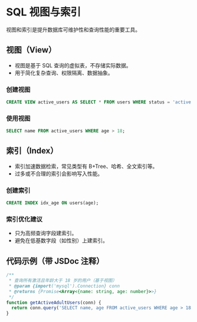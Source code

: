 # SQL 视图与索引

视图和索引是提升数据库可维护性和查询性能的重要工具。

## 视图（View）
- 视图是基于 SQL 查询的虚拟表，不存储实际数据。
- 用于简化复杂查询、权限隔离、数据抽象。

### 创建视图
```sql
CREATE VIEW active_users AS SELECT * FROM users WHERE status = 'active';
```

### 使用视图
```sql
SELECT name FROM active_users WHERE age > 18;
```

## 索引（Index）
- 索引加速数据检索，常见类型有 B+Tree、哈希、全文索引等。
- 过多或不合理的索引会影响写入性能。

### 创建索引
```sql
CREATE INDEX idx_age ON users(age);
```

### 索引优化建议
- 只为高频查询字段建索引。
- 避免在低基数字段（如性别）上建索引。

## 代码示例（带 JSDoc 注释）
```js
/**
 * 查询所有激活且年龄大于 18 岁的用户（基于视图）
 * @param {import('mysql').Connection} conn
 * @returns {Promise<Array<{name: string, age: number}>>}
 */
function getActiveAdultUsers(conn) {
  return conn.query('SELECT name, age FROM active_users WHERE age > 18');
}
``` 